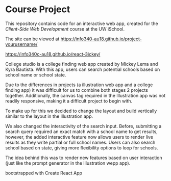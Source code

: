 # Course Project

This repository contains code for an interactive web app, created for the _Client-Side Web Development_ course at the UW iSchool.

The site can be viewed at <https://info340-au18.github.io/project-yourusername/>

https://info340c-au18.github.io/react-3ickey/

College studio is a college finding web app created by Mickey Lema and Kyra Bautista.
With this app, users can search potential schools based on school name or school state.

Due to the differences in projects (a illustration web app and a college finding app) 
it was difficult for us to combine both stages 2 projects together. 
Additionally, the canvas tag required in the Illustration app was not readily responsive, making it a difficult project to begin with. 

To make up for this we decided to change the layout and build vertically similar to the layout in the Illustration app. 

We also changed the interactivity of the search input. Before, submitting a search query required an exact match with a school name to get results, however, the added interactive feature now allows users to render live results as they write partial or full school names. Users can also search school based on state, giving more flexibility options to loop for schools.

The idea behind this was to render new features based on user interaction (just like the prompt generator in the Illustration wepp app).

bootstrapped with Create React App